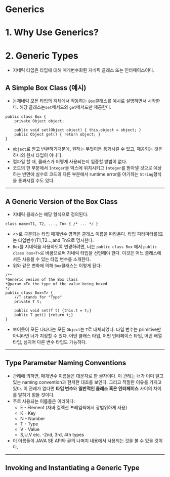 Generics
======
# 1. Why Use Generics?

# 2. Generic Types
- 지네릭 타입은 타입에 대해 매개변수화된 지네릭 클래스 또는 인터페이스이다.
## A Simple Box Class (예시)
- 논제네릭 모든 타입의 객체에서 작동하는 `Box`클래스를 예시로 설명하면서 시작한다. 해당 클래스는`set`메서드와 `get`메서드만 제공한다.
```
public class Box {
    private Object object;

    public void set(Object object) { this.object = object; }
    public Object get() { return object; }
}
```
- `Object`로 받고 반환하기때문에, 원하는 무엇이든 통과시킬 수 있고, 제공되는 것은 하나의 원시 타입이 아니다.
- 컴파일 할 때, 클래스가 어떻게 사용되는지 입증할 방법이 없다.
- 코드의 한 부분에서  `Integer`을 박스에 위치시키고 `Integer`를 받아낼 것으로 예상하는 반면에 실수로 코드의 다른 부분에서 runtime error를 야기하는 `String`형식을 통과시킬 수도 있다.
***

## A Generic Version of the Box Class
- 지네릭 클래스는 해당 형식으로 정의된다.
```
class name<T1, T2, ..., Tn> { /* ... */ }
```
- \<>로 구분되는 타입 매개변수 영역은 클래스 이름을 따라온다. 타입 파라미터를(또는 타입변수)T1,T2...,and Tn으로 명시한다.
- `Box`를 지네릭을 사용하도록 변경하려면, 너는 `public class Box` 에서 `public class box<T>`로 바꿈으로써 지네릭 타입을 선언해야 한다. 이것은 어느 클래스에서든 사용될 수 있는 타입 변수를 소개한다.
- 위와 같은 변화에 의해 `Box`클래스는 이렇게 된다:
```
/**
*Generic vesion of the Box class
*@param <T> the type of the value being boxed
*/
public class Box<T> {
    //T stands for "Type"
    private T t;

    public void set(T t) {this.t = t;}
    public T get() {return t;}
}
```
- 보이듯이 모든 나타나는 모든 `Object`는 `T`로 대체되었다. 타입 변수는 primitive만 아니라면 너가 지정할 수 있다. 어떤 클래스 타입, 어떤 인터페이스 타입, 어떤 배열 타입, 심지어 다른 변수 타입도 가능하다.
***

## Type Parameter Naming Conventions
- 관례에 의하면, 매개변수 이름들은 대문자로 한 글자이다. 이 관례는 너가 이미 알고 있는 naming convention과 현저한 대조를 보인다. 그리고 적절한 이유를 가지고 있다. 이 관례가 없다면 **타입 변수**와 **일반적인 클래스 혹은 인터페이스** 사이의 차이를 말하기 힘들 것이다.
- 주로 사용되는 이름들은 이러하다:  
    - E - Element (자바 컬렉션 프레임웍에서 광범위하게 사용)
    - K - Key
    - N - Number
    - T - Type
    - V - Value
    - S,U,V etc. -2nd, 3rd, 4th types
- 이 이름들이 JAVA SE API와 글의 나머지 내용에서 사용되는 것을 볼 수 있을 것이다.
***

## Invoking and Instantiating a Generic Type